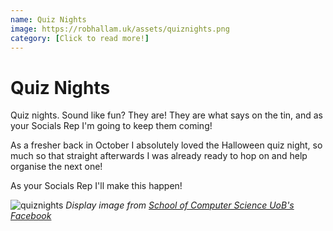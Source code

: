 ```yaml
---
name: Quiz Nights
image: https://robhallam.uk/assets/quiznights.png
category: [Click to read more!]
---
```


# Quiz Nights

Quiz nights. Sound like fun? They are! They are what says on the tin, and as your Socials Rep I'm going to keep them coming!

As a fresher back in October I absolutely loved the Halloween quiz night, so much so that straight afterwards I was already ready to hop on and help organise the next one!

As your Socials Rep I'll make this happen!


![quiznights](https://robhallam.uk/assets/quiznights.png)
*Display image from [School of Computer Science UoB's Facebook](https://www.facebook.com/uobcompsci/?__tn__=%2Cd%2CP-R&eid=ARC6a0OAtmjZYe9UTKVkSex2O0vi94A82vLRxq_I4GFshgOVpVWb7rGbqcYm-s6aVLCWJC66fBC06KS3)*